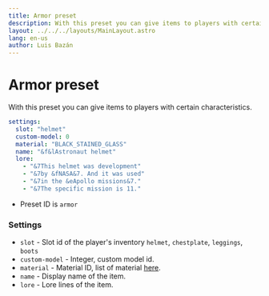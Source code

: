 ```yaml
---
title: Armor preset
description: With this preset you can give items to players with certain characteristics.
layout: ../../../layouts/MainLayout.astro
lang: en-us
author: Luis Bazán
---
```


# Armor preset

With this preset you can give items to players with certain characteristics.

```yaml
settings:
  slot: "helmet"
  custom-model: 0
  material: "BLACK_STAINED_GLASS"
  name: "&f&lAstronaut helmet"
  lore:
    - "&7This helmet was development"
    - "&7by &fNASA&7. And it was used"
    - "&7in the &eApollo missions&7."
    - "&7The specific mission is 11."
```

- Preset ID is `armor`

### Settings

- `slot` - Slot id of the player's inventory `helmet`, `chestplate`, `leggings`, `boots`
- `custom-model` - Integer, custom model id.
- `material` - Material ID, list of material [here](https://hub.spigotmc.org/javadocs/bukkit/org/bukkit/Material.html).
- `name` - Display name of the item.
- `lore` - Lore lines of the item.

